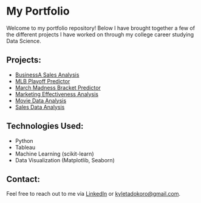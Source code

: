 # My Portfolio

Welcome to my portfolio repository! Below I have brought together a few of the different projects I have worked on through my college career studying Data Science.

## Projects:
- [BusinessA Sales Analysis](BusinessA%20Sales%20Analysis/DAT301Project2.pdf)
- [MLB Playoff Predictor](MLB%20Playoff%20Predictor/MLB_Playoff_Predictor_.ipynb.pdf
)
- [March Madness Bracket Predictor](March%20Madness%20Bracket%20Predictor/March_Madness_2025_Final_Version.ipynb)
- [Marketing Effectiveness Analysis](Marketing%20Effectiveness%20Analysis/Bank_Marketing_Effectiveness_Analysis_final%20(1).ipynb%20-%20Colab.pdf)
- [Movie Data Analysis](Movie%20Data%20Analysis/Lab2.pdf)
- [Sales Data Analysis](Sales%20Data%20Analysis/Project1.pdf)

## Technologies Used:
- Python
- Tableau
- Machine Learning (scikit-learn)
- Data Visualization (Matplotlib, Seaborn)

## Contact:
Feel free to reach out to me via [LinkedIn](https://www.linkedin.com/in/kyle-tadokoro-96829730b/) or kyletadokoro@gmail.com.
